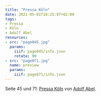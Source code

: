 ```yaml
---
title: "Pressa Köln"
date: 2021-05-01T18:25:07+02:00
tags:
- Pressa
- Köln
- Adolf Abel
resources:
- src: "page045.jpg"
  params:
    iiif: page045/info.json
    rotate: 90
- src: "page071.jpg"
  name: preview
  params:
    iiif: page071/info.json
---
```


Seite 45 und 71: [Pressa Köln](/tags/Pressa) von [Adolf Abel](/tags/Adolf-Abel).
